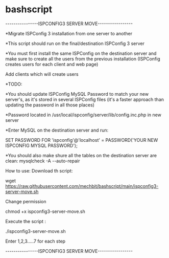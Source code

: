 # bashscript

----------------ISPCONFIG3 SERVER MOVE-----------------

*Migrate ISPConfig 3 installation from one server to another

*This script should run on the final/destination ISPConfig 3 server

*You must first install the same ISPConfig on the destination server
and make sure to create all the users from the previous installation
(ISPConfig creates users for each client and web page)

Add clients which will create users

 *TODO:
 
  *You should update ISPConfig MySQL Password to match your new server's, as it's stored in
   several ISPConfig files (it's a faster approach than updating the password in all those places)
   
   *Password located in /usr/local/ispconfig/server/lib/config.inc.php in new server
  
  *Enter MySQL on the destination server and run:
  
  SET PASSWORD FOR 'ispconfig'@'localhost' = PASSWORD('YOUR NEW ISPCONFIG MYSQL PASSWORD'); 
  
  *You should also make shure all the tables on the destination server are clean:
  mysqlcheck -A --auto-repair

How to use:
Download th script:

wget https://raw.githubusercontent.com/mechbit/bashscript/main/ispconfig3-server-move.sh

Change permission

chmod +x ispconfig3-server-move.sh

Execute the script :

./ispconfig3-server-move.sh

Enter 1,2,3.....7 for each step

----------------ISPCONFIG3 SERVER MOVE-----------------
